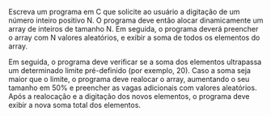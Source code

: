 Escreva um programa em C que solicite ao usuário a digitação de um número inteiro positivo N. O programa deve então alocar dinamicamente um array de inteiros de tamanho N. Em seguida, o programa deverá preencher o array com N valores aleatórios, e exibir a soma de todos os elementos do array.

Em seguida, o programa deve verificar se a soma dos elementos ultrapassa um determinado limite pré-definido (por exemplo, 20). Caso a soma seja maior que o limite, o programa deve realocar o array, aumentando o seu tamanho em 50% e preencher as vagas adicionais com valores aleatórios. Após a realocação e a digitação dos novos elementos, o programa deve exibir a nova soma total dos elementos.